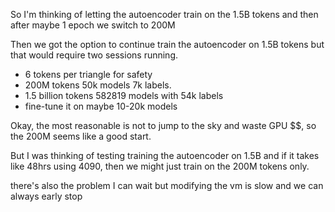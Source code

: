 So I'm thinking of letting the autoencoder train on the 1.5B tokens and then after maybe 1 epoch we switch to 200M 

Then we got the option to continue train the autoencoder on 1.5B tokens but that would require two sessions running.

* 6 tokens per triangle for safety
* 200M  tokens 50k models 7k labels.
* 1.5 billion tokens  582819 models with 54k labels
* fine-tune it on maybe 10-20k models

Okay, the most reasonable is not to jump to the sky and waste GPU $$, so the 200M seems like a good start.

But I was thinking of testing training the autoencoder on 1.5B and if it takes like 48hrs using 4090, then we might just train on the 200M tokens only.

there's also the problem I can wait but modifying the vm is slow and we can always early stop